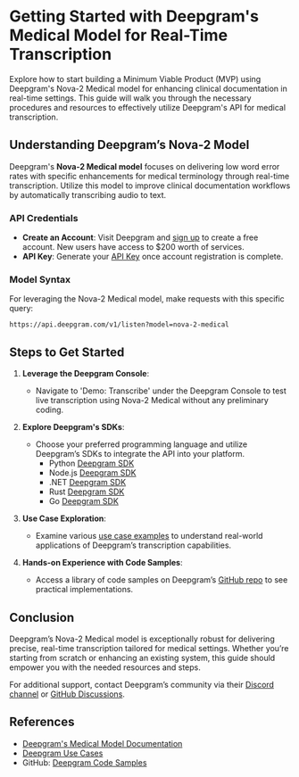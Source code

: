 # Getting Started with Deepgram's Medical Model for Real-Time Transcription

Explore how to start building a Minimum Viable Product (MVP) using Deepgram's Nova-2 Medical model for enhancing clinical documentation in real-time settings. This guide will walk you through the necessary procedures and resources to effectively utilize Deepgram's API for medical transcription.

## Understanding Deepgram’s Nova-2 Model
Deepgram's **Nova-2 Medical model** focuses on delivering low word error rates with specific enhancements for medical terminology through real-time transcription. Utilize this model to improve clinical documentation workflows by automatically transcribing audio to text.

### API Credentials
- **Create an Account**: Visit Deepgram and [sign up](https://console.deepgram.com/signup?jump=keys) to create a free account. New users have access to $200 worth of services.
- **API Key**: Generate your [API Key](https://developers.deepgram.com/documentation/getting-started/authentication/#create-an-api-key) once account registration is complete.

### Model Syntax
For leveraging the Nova-2 Medical model, make requests with this specific query:
```
https://api.deepgram.com/v1/listen?model=nova-2-medical
```

## Steps to Get Started

1. **Leverage the Deepgram Console**:
   - Navigate to 'Demo: Transcribe' under the Deepgram Console to test live transcription using Nova-2 Medical without any preliminary coding.

2. **Explore Deepgram's SDKs**:
   - Choose your preferred programming language and utilize Deepgram’s SDKs to integrate the API into your platform.
     - Python [Deepgram SDK](https://github.com/deepgram/deepgram-python-sdk) 
     - Node.js [Deepgram SDK](https://github.com/deepgram/deepgram-js-sdk) 
     - .NET [Deepgram SDK](https://github.com/deepgram/deepgram-dotnet-sdk) 
     - Rust [Deepgram SDK](https://github.com/deepgram/deepgram-rust-sdk) 
     - Go [Deepgram SDK](https://github.com/deepgram/deepgram-go-sdk)

3. **Use Case Exploration**:
   - Examine various [use case examples](https://developers.deepgram.com/use-cases/) to understand real-world applications of Deepgram’s transcription capabilities.

4. **Hands-on Experience with Code Samples**:
   - Access a library of code samples on Deepgram’s [GitHub repo](https://github.com/deepgram-devs/code-samples) to see practical implementations.

## Conclusion
Deepgram’s Nova-2 Medical model is exceptionally robust for delivering precise, real-time transcription tailored for medical settings. Whether you’re starting from scratch or enhancing an existing system, this guide should empower you with the needed resources and steps.

For additional support, contact Deepgram’s community via their [Discord channel](https://discord.gg/deepgram) or [GitHub Discussions](https://github.com/orgs/deepgram/discussions).

## References
- [Deepgram's Medical Model Documentation](https://developers.deepgram.com/docs/models-languages-overview)
- [Deepgram Use Cases](https://developers.deepgram.com/use-cases/)
- GitHub: [Deepgram Code Samples](https://github.com/deepgram-devs/code-samples)